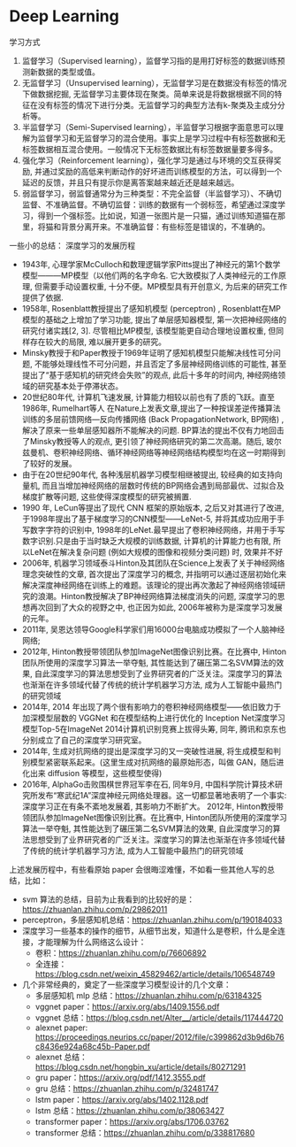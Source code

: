 # Deep Learning 

学习方式
1. 监督学习（Supervised learning），监督学习指的是用打好标签的数据训练预测新数据的类型或值。
2. 无监督学习（Unsupervised learning），无监督学习是在数据没有标签的情况下做数据挖掘, 无监督学习主要体现在聚类。简单来说是将数据根据不同的特征在没有标签的情况下进行分类。无监督学习的典型方法有k-聚类及主成分分析等。
3. 半监督学习（Semi-Supervised learning），半监督学习根据字面意思可以理解为监督学习和无监督学习的混合使用。事实上是学习过程中有标签数据和无标签数据相互混合使用。一般情况下无标签数据比有标签数据量要多得多。
4. 强化学习（Reinforcement learning），强化学习是通过与环境的交互获得奖励, 并通过奖励的高低来判断动作的好坏进而训练模型的方法，可以得到一个延迟的反馈，并且只有提示你是离答案越来越近还是越来越远。
5. 弱监督学习，弱监督通常分为三种类型：不完全监督（半监督学习）、不确切监督、不准确监督。不确切监督：训练的数据有一个弱标签，希望通过深度学习，得到一个强标签。比如说，知道一张图片是一只猫，通过训练知道猫在那里，将猫和背景分离开来。不准确监督：有些标签是错误的，不准确的。


一些小的总结：
深度学习的发展历程
- 1943年, 心理学家McCulloch和数理逻辑学家Pitts提出了神经元的第1个数学模型———MP模型（以他们两的名字命名. 它大致模拟了人类神经元的工作原理, 但需要手动设置权重, 十分不便。MP模型具有开创意义, 为后来的研究工作提供了依据.
- 1958年, Rosenblatt教授提出了感知机模型 (perceptron) , Rosenblatt在MP模型的基础之上增加了学习功能, 提出了单层感知器模型, 第一次把神经网络的研究付诸实践[2, 3]. 尽管相比MP模型, 该模型能更自动合理地设置权重, 但同样存在较大的局限, 难以展开更多的研究。
- Minsky教授于和Paper教授于1969年证明了感知机模型只能解决线性可分问题, 不能够处理线性不可分问题，并且否定了多层神经网络训练的可能性, 甚至提出了“基于感知机的研究终会失败”的观点, 此后十多年的时间内, 神经网络领域的研究基本处于停滞状态。
- 20世纪80年代, 计算机飞速发展, 计算能力相较以前也有了质的飞跃。直至1986年, Rumelhart等人 在Nature上发表文章,提出了一种按误差逆传播算法训练的多层前馈网络—反向传播网络 (Back PropagationNetwork, BP网络) , 解决了原来一些单层感知器所不能解决的问题. BP算法的提出不仅有力地回击了Minsky教授等人的观点, 更引领了神经网络研究的第二次高潮。随后, 玻尔兹曼机、卷积神经网络、循环神经网络等神经网络结构模型均在这一时期得到了较好的发展。
- 由于在20世纪90年代, 各种浅层机器学习模型相继被提出, 较经典的如支持向量机, 而且当增加神经网络的层数时传统的BP网络会遇到局部最优、过拟合及梯度扩散等问题, 这些使得深度模型的研究被搁置.
- 1990 年, LeCun等提出了现代 CNN 框架的原始版本, 之后又对其进行了改进, 于1998年提出了基于梯度学习的CNN模型——LeNet-5, 并将其成功应用于手写数字字符的识别中, 1998年的LeNet.最早提出了卷积神经网络，并用于手写数字识别.只是由于当时缺乏大规模的训练数据, 计算机的计算能力也有限, 所以LeNet在解决复杂问题 (例如大规模的图像和视频分类问题) 时, 效果并不好
- 2006年, 机器学习领域泰斗Hinton及其团队在Science上发表了关于神经网络理念突破性的文章, 首次提出了深度学习的概念, 并指明可以通过逐层初始化来解决深度神经网络在训练上的难题。该理论的提出再次激起了神经网络领域研究的浪潮。Hinton教授解决了BP神经网络算法梯度消失的问题, 深度学习的思想再次回到了大众的视野之中, 也正因为如此, 2006年被称为是深度学习发展的元年。
- 2011年, 吴恩达领导Google科学家们用16000台电脑成功模拟了一个人脑神经网络;
- 2012年, Hinton教授带领团队参加ImageNet图像识别比赛。在比赛中, Hinton团队所使用的深度学习算法一举夺魁, 其性能达到了碾压第二名SVM算法的效果, 自此深度学习的算法思想受到了业界研究者的广泛关注。深度学习的算法也渐渐在许多领域代替了传统的统计学机器学习方法, 成为人工智能中最热门的研究领域
- 2014年, 2014 年出现了两个很有影响力的卷积神经网络模型——依旧致力于加深模型层数的 VGGNet 和在模型结构上进行优化的 Inception Net深度学习模型Top-5在ImageNet 2014计算机识别竞赛上拔得头筹, 同年, 腾讯和京东也分别成立了自己的深度学习研究室。
- 2014年, 生成对抗网络的提出是深度学习的又一突破性进展, 将生成模型和判别模型紧密联系起来。(这里生成对抗网络的最原始形态，叫做 GAN，随后进化出来 diffusion 等模型，这些模型使得)
- 2016年, AlphaGo击败围棋世界冠军李在石, 同年9月, 中国科学院计算技术研究所发布“寒武纪1A”深度神经元网络处理器。这一切都显著地表明了一个事实:深度学习正在有条不紊地发展着, 其影响力不断扩大。
2012年, Hinton教授带领团队参加ImageNet图像识别比赛。在比赛中, Hinton团队所使用的深度学习算法一举夺魁, 其性能达到了碾压第二名SVM算法的效果, 自此深度学习的算法思想受到了业界研究者的广泛关注。深度学习的算法也渐渐在许多领域代替了传统的统计学机器学习方法, 成为人工智能中最热门的研究领域

上述发展历程中，有些看原始 paper 会很晦涩难懂，不如看一些其他人写的总结，比如：
- svm 算法的总结，目前为止我看到的比较好的是：https://zhuanlan.zhihu.com/p/29862011
- perceptron，多层感知机总结：https://zhuanlan.zhihu.com/p/190184033
- 深度学习一些基本的操作的细节，从细节出发，知道什么是卷积，什么是全连接，才能理解为什么网络这么设计：
    - 卷积：https://zhuanlan.zhihu.com/p/76606892
    - 全连接：https://blog.csdn.net/weixin_45829462/article/details/106548749
- 几个非常经典的，奠定了一些深度学习模型设计的几个文章：
    - 多层感知机 mlp 总结：https://zhuanlan.zhihu.com/p/63184325
    - vggnet paper：https://arxiv.org/abs/1409.1556.pdf
    - vggnet 总结：https://blog.csdn.net/Alter__/article/details/117444720
    - alexnet paper: https://proceedings.neurips.cc/paper/2012/file/c399862d3b9d6b76c8436e924a68c45b-Paper.pdf
    - alexnet 总结：https://blog.csdn.net/hongbin_xu/article/details/80271291
    - gru paper：https://arxiv.org/pdf/1412.3555.pdf
    - gru 总结：https://zhuanlan.zhihu.com/p/32481747
    - lstm paper：https://arxiv.org/abs/1402.1128.pdf
    - lstm 总结：https://zhuanlan.zhihu.com/p/38063427
    - transformer paper：https://arxiv.org/abs/1706.03762
    - transformer 总结：https://zhuanlan.zhihu.com/p/338817680
